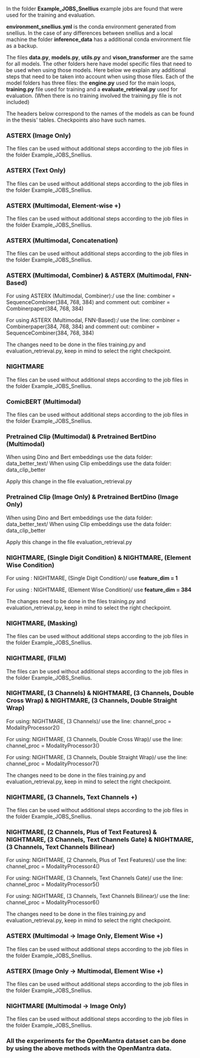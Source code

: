 In the folder **Example_JOBS_Snellius** example jobs are found that were used for the training and evaluation.

**environment_snellius.yml** is the conda environment generated from snellius. In the case of any differences between snellius and a local machine the folder **inference_data** has a additional conda environment file as a backup.

The files **data.py**, **models.py**, **utils.py** and **vison_transformer** are the same for all models. The other folders here have model specific files that need to be used when using those models. Here below we explain any additional steps that need to be taken into account when using those files. Each of the model folders has three files: the **engine.py** used for the main loops, **training.py** file used for training and a **evaluate_retrieval.py** used for evaluation. (When there is no training involved the training.py file is not included)


The headers below correspond to the names of the models as can be found in the thesis' tables. Checkpoints also have such names.


### ASTERX (Image Only) 

The files can be used without additional steps according to the job files in the folder Example_JOBS_Snellius.


### ASTERX (Text Only)

The files can be used without additional steps according to the job files in the folder Example_JOBS_Snellius.


### ASTERX (Multimodal, Element-wise +) 

The files can be used without additional steps according to the job files in the folder Example_JOBS_Snellius.


### ASTERX (Multimodal, Concatenation)

The files can be used without additional steps according to the job files in the folder Example_JOBS_Snellius.


### ASTERX (Multimodal, Combiner) & ASTERX (Multimodal, FNN-Based)  

For using ASTERX (Multimodal, Combiner):/
use the line: combiner = SequenceCombiner(384, 768, 384) and comment out: combiner = Combinerpaper(384, 768, 384)
  
For using ASTERX (Multimodal, FNN-Based):/
use the line: combiner = Combinerpaper(384, 768, 384) and comment out: combiner = SequenceCombiner(384, 768, 384)

The changes need to be done in the files training.py and evaluation_retrieval.py, keep in mind to select the right checkpoint.


### NIGHTMARE

The files can be used without additional steps according to the job files in the folder Example_JOBS_Snellius.


### ComicBERT (Multimodal)

The files can be used without additional steps according to the job files in the folder Example_JOBS_Snellius.


### Pretrained Clip (Multimodal) & Pretrained BertDino (Multimodal)  

When using Dino and Bert embeddings use the data folder: data_better_text/
When using Clip embeddings use the data folder: data_clip_better

Apply this change in the file evaluation_retrieval.py


### Pretrained Clip (Image Only) & Pretrained BertDino (Image Only) 

When using Dino and Bert embeddings use the data folder: data_better_text/
When using Clip embeddings use the data folder: data_clip_better

Apply this change in the file evaluation_retrieval.py


### NIGHTMARE, (Single Digit Condition) & NIGHTMARE, (Element Wise Condition)

For using : NIGHTMARE, (Single Digit Condition)/
use **feature_dim = 1**

For using : NIGHTMARE, (Element Wise Condition)/
use **feature_dim = 384**

The changes need to be done in the files training.py and evaluation_retrieval.py, keep in mind to select the right checkpoint.


### NIGHTMARE, (Masking)

The files can be used without additional steps according to the job files in the folder Example_JOBS_Snellius.


### NIGHTMARE, (FILM) 

The files can be used without additional steps according to the job files in the folder Example_JOBS_Snellius.


### NIGHTMARE, (3 Channels) & NIGHTMARE, (3 Channels, Double Cross Wrap) & NIGHTMARE, (3 Channels, Double Straight Wrap) 

For using: NIGHTMARE, (3 Channels)/
use the line: channel_proc = ModalityProcessor2()

For using: NIGHTMARE, (3 Channels, Double Cross Wrap)/
use the line: channel_proc = ModalityProcessor3()

For using: NIGHTMARE, (3 Channels, Double Straight Wrap)/
use the line: channel_proc = ModalityProcessor7()

The changes need to be done in the files training.py and evaluation_retrieval.py, keep in mind to select the right checkpoint.


### NIGHTMARE, (3 Channels, Text Channels +) 

The files can be used without additional steps according to the job files in the folder Example_JOBS_Snellius.


### NIGHTMARE, (2 Channels, Plus of Text Features) & NIGHTMARE, (3 Channels, Text Channels Gate) & NIGHTMARE, (3 Channels, Text Channels Bilinear)

For using: NIGHTMARE, (2 Channels, Plus of Text Features)/
use the line: channel_proc = ModalityProcessor4()

For using: NIGHTMARE, (3 Channels, Text Channels Gate)/
use the line: channel_proc = ModalityProcessor5()

For using: NIGHTMARE, (3 Channels, Text Channels Bilinear)/
use the line: channel_proc = ModalityProcessor6()

The changes need to be done in the files training.py and evaluation_retrieval.py, keep in mind to select the right checkpoint.


### ASTERX (Multimodal → Image Only, Element Wise +) 

The files can be used without additional steps according to the job files in the folder Example_JOBS_Snellius.


### ASTERX (Image Only → Multimodal, Element Wise +)

The files can be used without additional steps according to the job files in the folder Example_JOBS_Snellius.


### NIGHTMARE (Multimodal → Image Only) 

The files can be used without additional steps according to the job files in the folder Example_JOBS_Snellius.


### All the experiments for the OpenMantra dataset can be done by using the above methods with the OpenMantra data.
